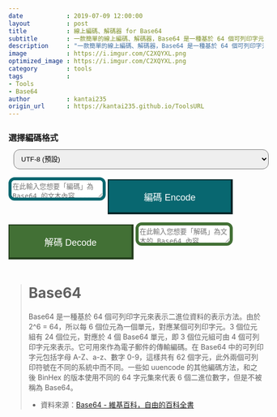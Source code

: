 ```yaml
---
date            : 2019-07-09 12:00:00
layout          : post
title           : 線上編碼、解碼器 for Base64
subtitle        : 一款簡單的線上編碼、解碼器，Base64 是一種基於 64 個可列印字元來表示二進位資料的表示方法。
description     : "一款簡單的線上編碼、解碼器，Base64 是一種基於 64 個可列印字元來表示二進位資料的表示方法。"
image           : https://i.imgur.com/C2XQYXL.png
optimized_image : https://i.imgur.com/C2XQYXL.png
category        : tools
tags            :
- Tools
- Base64
author          : kantai235
origin_url      : https://kantai235.github.io/ToolsURL
---
```


<style type="text/css" media="screen">
    .container {
        margin: 0px auto;
        max-width: 800px;
    }

    textarea {
        margin-bottom: 0px !important;
        border-radius: 12px;
    }

    .contact-form button[type="button"] {
        display: inline;
        padding: 19px 39px 18px 39px;
        color: #fff;
        font-size: 1.125rem;
        width: 49%;
        border: 1px solid #ba0009;
            border-top-width: 1px;
            border-right-width: 1px;
            border-bottom-width: 1px;
            border-left-width: 1px;
        /* margin: 0px auto; */
        margin-top: .625rem;
        margin-bottom: .625rem;
        cursor: pointer;
        -webkit-transition: all .3s;
        transition: all .3s;
        outline: none;
    }

    select {
        padding: 9px 18px 9px 18px;
        width: 100%;
        /* border: 6px solid #032629 !important; */
        /* border-width: 2px 4px 4px 2px !important; */
        border-radius: 12px;
        margin: .625rem;
        padding: .625rem;
    }

    .contact-form .encode {
        background: #086770;
        border: 6px solid #032629 !important;
        border-width: 2px 4px 4px 2px !important;
    }

    .contact-form .decode {
        background: #427035;
        border: 6px solid #243e1d !important;
        border-width: 2px 4px 4px 2px !important;
    }

    .encode_textarea {
        border: 6px solid #086770 !important;
            border-top-width: 1px;
            border-right-width: 1px;
            border-bottom-width: 1px;
            border-left-width: 1px;
    }

    .decode_textarea {
        border: 6px solid #427035 !important;
            border-top-width: 1px;
            border-right-width: 1px;
            border-bottom-width: 1px;
            border-left-width: 1px;
    }
</style>

<div class="container">
    <h3 style="margin-top: 1.625rem;margin-bottom: .125rem;">選擇編碼格式</h3>
    <select id="select" name="select">
        <option value="UTF-8">UTF-8 (預設)</option>
        <option value="UTF-16">UTF-16</option>
        <option value="Unicode">Unicode</option>
    </select>
    <div id="form" class="contact-form">
        <textarea type="text" class="encode_textarea" id="encode_value" name="encode_value" placeholder="在此輸入您想要「編碼」為 Base64 的文本內容 ..."></textarea>
        <button type="button" class="encode" id="encode" onclick="encode()">編碼 Encode</button>
        <button type="button" class="decode" id="decode" onclick="decode()">解碼 Decode</button>
        <textarea type="text" class="decode_textarea" id="decode_value" name="decode_value" placeholder="在此輸入您想要「解碼」為文本的 Base64 內容 ..."></textarea>
    </div>
</div>

<script>
    function encode () {
        var sMyInput = $('#encode_value').val();
        switch ($('#select').val()) {
            case 'UTF-8':
                var aMyUTF8Input = strToUTF8Arr(sMyInput);
                var sMyBase64 = base64EncArr(aMyUTF8Input);
                break;

            case 'UTF-16':
                var sMyBase64 = btoaUTF16(sMyInput);
                break;

            case 'Unicode':
                var sMyBase64 = b64EncodeUnicode(sMyInput);
                break;
        }
        $('#decode_value').val(sMyBase64);
    };

    function decode () {
        var sMyBase64 = $('#decode_value').val();
        switch ($('#select').val()) {
            case 'UTF-8':
                var aMyUTF8Output = base64DecToArr(sMyBase64);
                var sMyOutput = UTF8ArrToStr(aMyUTF8Output);
                break;

            case 'UTF-16':
                var sMyOutput = atobUTF16(sMyBase64);
                break;

            case 'Unicode':
                var sMyOutput = b64DecodeUnicode(sMyBase64);
                break;
        }
        $('#encode_value').val(sMyOutput);
    };

    /* Array of bytes to base64 string decoding */
    function b64ToUint6 (nChr) {
        return nChr > 64 && nChr < 91 ?
            nChr - 65
          : nChr > 96 && nChr < 123 ?
            nChr - 71
          : nChr > 47 && nChr < 58 ?
            nChr + 4
          : nChr === 43 ?
            62
          : nChr === 47 ?
            63
          :
            0;
    }

    function base64DecToArr (sBase64, nBlockSize) {
        var sB64Enc = sBase64.replace(/[^A-Za-z0-9\+\/]/g, ""), nInLen = sB64Enc.length,
            nOutLen = nBlockSize ? Math.ceil((nInLen * 3 + 1 >>> 2) / nBlockSize) * nBlockSize : nInLen * 3 + 1 >>> 2, aBytes = new Uint8Array(nOutLen);
        for (var nMod3, nMod4, nUint24 = 0, nOutIdx = 0, nInIdx = 0; nInIdx < nInLen; nInIdx++) {
            nMod4 = nInIdx & 3;
            nUint24 |= b64ToUint6(sB64Enc.charCodeAt(nInIdx)) << 18 - 6 * nMod4;
            if (nMod4 === 3 || nInLen - nInIdx === 1) {
                for (nMod3 = 0; nMod3 < 3 && nOutIdx < nOutLen; nMod3++, nOutIdx++) {
                    aBytes[nOutIdx] = nUint24 >>> (16 >>> nMod3 & 24) & 255;
                }
                nUint24 = 0;
            }
        }
        return aBytes;
    }

    /* Base64 string to array encoding */
    function uint6ToB64 (nUint6) {
        return nUint6 < 26 ?
            nUint6 + 65
          : nUint6 < 52 ?
            nUint6 + 71
          : nUint6 < 62 ?
            nUint6 - 4
          : nUint6 === 62 ?
            43
          : nUint6 === 63 ?
            47
          :
            65;
    }

    function base64EncArr (aBytes) {
        var eqLen = (3 - (aBytes.length % 3)) % 3, sB64Enc = "";
        for (var nMod3, nLen = aBytes.length, nUint24 = 0, nIdx = 0; nIdx < nLen; nIdx++) {
            nMod3 = nIdx % 3;
            /* Uncomment the following line in order to split the output in lines 76-character long: */
            /* if (nIdx > 0 && (nIdx * 4 / 3) % 76 === 0) { sB64Enc += "\r\n"; } */
            nUint24 |= aBytes[nIdx] << (16 >>> nMod3 & 24);
            if (nMod3 === 2 || aBytes.length - nIdx === 1) {
                sB64Enc += String.fromCharCode(uint6ToB64(nUint24 >>> 18 & 63), uint6ToB64(nUint24 >>> 12 & 63), uint6ToB64(nUint24 >>> 6 & 63), uint6ToB64(nUint24 & 63));
                nUint24 = 0;
            }
        }
        return  eqLen === 0 ? sB64Enc : sB64Enc.substring(0, sB64Enc.length - eqLen) + (eqLen === 1 ? "=" : "==");
    }

    /* UTF-8 array to DOMString and vice versa */
    function UTF8ArrToStr (aBytes) {
        var sView = "";
        for (var nPart, nLen = aBytes.length, nIdx = 0; nIdx < nLen; nIdx++) {
            nPart = aBytes[nIdx];
            sView += String.fromCharCode(
                nPart > 251 && nPart < 254 && nIdx + 5 < nLen ? /* six bytes */
                /* (nPart - 252 << 30) may be not so safe in ECMAScript! So...: */
                (nPart - 252) * 1073741824 + (aBytes[++nIdx] - 128 << 24) + (aBytes[++nIdx] - 128 << 18) + (aBytes[++nIdx] - 128 << 12) + (aBytes[++nIdx] - 128 << 6) + aBytes[++nIdx] - 128
                : nPart > 247 && nPart < 252 && nIdx + 4 < nLen ? /* five bytes */
                (nPart - 248 << 24) + (aBytes[++nIdx] - 128 << 18) + (aBytes[++nIdx] - 128 << 12) + (aBytes[++nIdx] - 128 << 6) + aBytes[++nIdx] - 128
                : nPart > 239 && nPart < 248 && nIdx + 3 < nLen ? /* four bytes */
                (nPart - 240 << 18) + (aBytes[++nIdx] - 128 << 12) + (aBytes[++nIdx] - 128 << 6) + aBytes[++nIdx] - 128
                : nPart > 223 && nPart < 240 && nIdx + 2 < nLen ? /* three bytes */
                (nPart - 224 << 12) + (aBytes[++nIdx] - 128 << 6) + aBytes[++nIdx] - 128
                : nPart > 191 && nPart < 224 && nIdx + 1 < nLen ? /* two bytes */
                (nPart - 192 << 6) + aBytes[++nIdx] - 128
                : /* nPart < 127 ? */ /* one byte */
                nPart
            );
        }
        return sView;
    }

    function strToUTF8Arr (sDOMStr) {
        var aBytes,
            nChr,
            nStrLen = sDOMStr.length,
            nArrLen = 0;
        /* mapping... */
        for (var nMapIdx = 0; nMapIdx < nStrLen; nMapIdx++) {
            nChr = sDOMStr.charCodeAt(nMapIdx);
            nArrLen += nChr < 0x80 ? 1 : nChr < 0x800 ? 2 : nChr < 0x10000 ? 3 : nChr < 0x200000 ? 4 : nChr < 0x4000000 ? 5 : 6;
        }
        aBytes = new Uint8Array(nArrLen);
        /* transcription... */
        for (var nIdx = 0, nChrIdx = 0; nIdx < nArrLen; nChrIdx++) {
            nChr = sDOMStr.charCodeAt(nChrIdx);
            if (nChr < 128) {
                /* one byte */
                aBytes[nIdx++] = nChr;
            } else if (nChr < 0x800) {
                /* two bytes */
                aBytes[nIdx++] = 192 + (nChr >>> 6);
                aBytes[nIdx++] = 128 + (nChr & 63);
            } else if (nChr < 0x10000) {
                /* three bytes */
                aBytes[nIdx++] = 224 + (nChr >>> 12);
                aBytes[nIdx++] = 128 + (nChr >>> 6 & 63);
                aBytes[nIdx++] = 128 + (nChr & 63);
            } else if (nChr < 0x200000) {
                /* four bytes */
                aBytes[nIdx++] = 240 + (nChr >>> 18);
                aBytes[nIdx++] = 128 + (nChr >>> 12 & 63);
                aBytes[nIdx++] = 128 + (nChr >>> 6 & 63);
                aBytes[nIdx++] = 128 + (nChr & 63);
            } else if (nChr < 0x4000000) {
                /* five bytes */
                aBytes[nIdx++] = 248 + (nChr >>> 24);
                aBytes[nIdx++] = 128 + (nChr >>> 18 & 63);
                aBytes[nIdx++] = 128 + (nChr >>> 12 & 63);
                aBytes[nIdx++] = 128 + (nChr >>> 6 & 63);
                aBytes[nIdx++] = 128 + (nChr & 63);
            } else /* if (nChr <= 0x7fffffff) */ {
                /* six bytes */
                aBytes[nIdx++] = 252 + (nChr >>> 30);
                aBytes[nIdx++] = 128 + (nChr >>> 24 & 63);
                aBytes[nIdx++] = 128 + (nChr >>> 18 & 63);
                aBytes[nIdx++] = 128 + (nChr >>> 12 & 63);
                aBytes[nIdx++] = 128 + (nChr >>> 6 & 63);
                aBytes[nIdx++] = 128 + (nChr & 63);
            }
        }
        return aBytes;
    }

    function btoaUTF16 (sString) {
        var aUTF16CodeUnits = new Uint16Array(sString.length);
        Array.prototype.forEach.call(aUTF16CodeUnits, function (el, idx, arr) { arr[idx] = sString.charCodeAt(idx); });
        return btoa(String.fromCharCode.apply(null, new Uint8Array(aUTF16CodeUnits.buffer)));
    }

    function atobUTF16 (sBase64) {
        var sBinaryString = atob(sBase64), aBinaryView = new Uint8Array(sBinaryString.length);
        Array.prototype.forEach.call(aBinaryView, function (el, idx, arr) { arr[idx] = sBinaryString.charCodeAt(idx); });
        return String.fromCharCode.apply(null, new Uint16Array(aBinaryView.buffer));
    }

    function b64EncodeUnicode(str) {
    // first we use encodeURIComponent to get percent-encoded UTF-8,
    // then we convert the percent encodings into raw bytes which
    // can be fed into btoa.
        return btoa(encodeURIComponent(str).replace(/%([0-9A-F]{2})/g,
            function toSolidBytes(match, p1) {
                return String.fromCharCode('0x' + p1);
        }));
    }

    function b64DecodeUnicode(str) {
        // Going backwards: from bytestream, to percent-encoding, to original string.
        return decodeURIComponent(atob(str).split('').map(function(c) {
            return '%' + ('00' + c.charCodeAt(0).toString(16)).slice(-2);
        }).join(''));
    }
</script>

> # Base64
> Base64 是一種基於 64 個可列印字元來表示二進位資料的表示方法。由於 2^6 = 64，所以每 6 個位元為一個單元，對應某個可列印字元。3 個位元組有 24 個位元，對應於 4 個 Base64 單元，即 3 個位元組可由 4 個可列印字元來表示。它可用來作為電子郵件的傳輸編碼。在 Base64 中的可列印字元包括字母 A-Z、a-z、數字 0-9，這樣共有 62 個字元，此外兩個可列印符號在不同的系統中而不同。一些如 uuencode 的其他編碼方法，和之後 BinHex 的版本使用不同的 64 字元集來代表 6 個二進位數字，但是不被稱為 Base64。
> - 資料來源：[Base64 - 維基百科，自由的百科全書](https://zh.wikipedia.org/wiki/Base64)